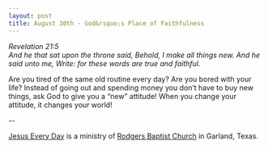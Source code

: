 ```yaml
---
layout: post
title: August 30th - God&rsquo;s Place of Faithfulness
---
```


_Revelation 21:5  
And he that sat upon the throne said, Behold, I make all things new.
And he said unto me, Write: for these words are true and faithful._

Are you tired of the same old routine every day? Are you bored with
your life? Instead of going out and spending money you don&rsquo;t
have to buy new things, ask God to give you a &ldquo;new&rdquo;
attitude! When you change your attitude, it changes your world!

 --

<a href=http://jesuseveryday.net>Jesus Every Day</a> is a ministry of <a href=http://rodgersbaptist.net>Rodgers Baptist Church</a> in Garland, Texas.
